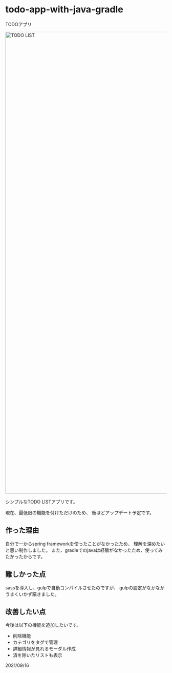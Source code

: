 # todo-app-with-java-gradle
TODOアプリ

<img width="1440" alt="TODO LIST" src="https://user-images.githubusercontent.com/64587946/133533624-fc90beba-495b-4544-a6cd-d10b09881816.png">

シンプルなTODO LISTアプリです。

現在、最低限の機能を付けただけのため、
後ほどアップデート予定です。

## 作った理由
自分で一からspring frameworkを使ったことがなかったため、
理解を深めたいと思い制作しました。
また、gradleでのjavaは経験がなかったため、使ってみたかったからです。


## 難しかった点
sassを導入し、gulpで自動コンパイルさせたのですが、
gulpの設定がなかなかうまくいかず躓きました。


## 改善したい点
今後は以下の機能を追加したいです。
- 削除機能
- カテゴリをタグで管理
- 詳細情報が見れるモーダル作成
- 済を除いたリストも表示


2021/09/16
